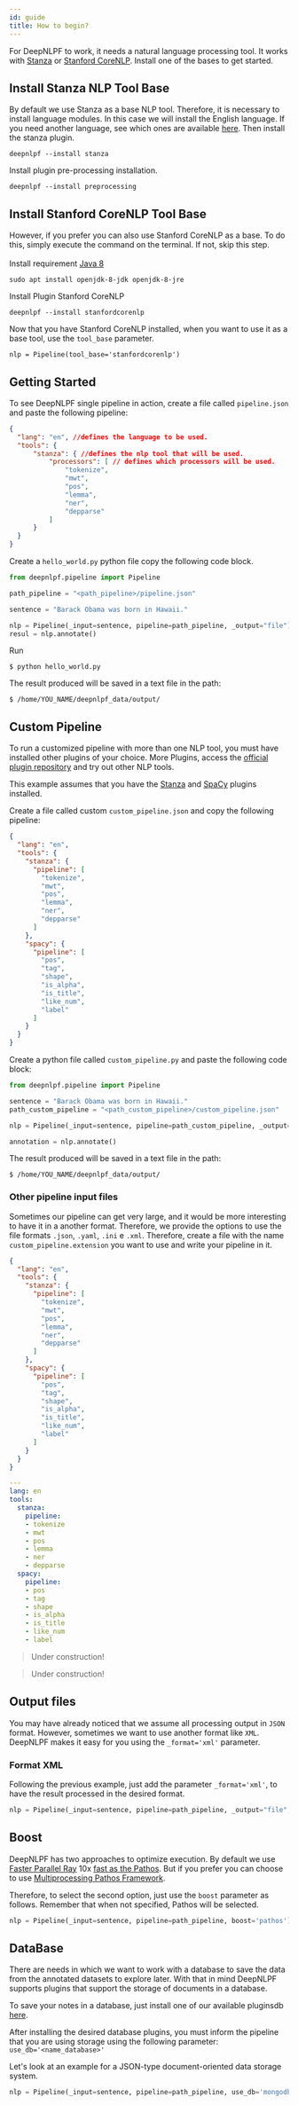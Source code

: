```yaml
---
id: guide
title: How to begin?
---
```


For DeepNLPF to work, it needs a natural language processing tool. It works with [Stanza](https://stanfordnlp.github.io/stanza) or [Stanford CoreNLP](https://stanfordnlp.github.io/CoreNLP/). Install one of the bases to get started.

## Install Stanza NLP Tool Base

By default we use Stanza as a base NLP tool. Therefore, it is necessary to install language modules. In this case we will install the English language. If you need another language, see which ones are available [here](https://stanfordnlp.github.io/stanza/models.html#human-languages-supported-by-stanza). Then install the stanza plugin.

```shell
deepnlpf --install stanza
```

Install plugin pre-processing installation.
```shell
deepnlpf --install preprocessing
```

## Install Stanford CoreNLP Tool Base

However, if you prefer you can also use Stanford CoreNLP as a base. To do this, simply execute the command on the terminal. If not, skip this step.<br>
<br>
Install requirement [Java 8](#)
```shell
sudo apt install openjdk-8-jdk openjdk-8-jre
```

Install Plugin Stanford CoreNLP
```
deepnlpf --install stanfordcorenlp
```

Now that you have Stanford CoreNLP installed, when you want to use it as a base tool, use the ```tool_base``` parameter.

```
nlp = Pipeline(tool_base='stanfordcorenlp')
```

## Getting Started

To see DeepNLPF single pipeline in action, create a file called ```pipeline.json``` and paste the following pipeline:

```json
{
  "lang": "en", //defines the language to be used.
  "tools": {
      "stanza": { //defines the nlp tool that will be used.
          "processors": [ // defines which processors will be used.
              "tokenize",
              "mwt",
              "pos",
              "lemma",
              "ner",
              "depparse"
          ]
      }
  }
}
```

Create a ```hello_world.py``` python file copy the following code block.
```python
from deepnlpf.pipeline import Pipeline

path_pipeline = "<path_pipeline>/pipeline.json"

sentence = "Barack Obama was born in Hawaii."

nlp = Pipeline(_input=sentence, pipeline=path_pipeline, _output="file")
resul = nlp.annotate()
```

Run
```shell
$ python hello_world.py
```

The result produced will be saved in a text file in the path:
```shell
$ /home/YOU_NAME/deepnlpf_data/output/
```

## Custom Pipeline
To run a customized pipeline with more than one NLP tool, you must have installed other plugins of your choice. More Plugins, access the [official plugin repository](/site/en/repository) and try out other NLP tools.

This example assumes that you have the [Stanza](https://deepnlpf.github.io/site/docs/en/stanza) and [SpaCy](https://deepnlpf.github.io/site/docs/en/spacy) plugins installed.

Create a file called custom ```custom_pipeline.json``` and copy the following pipeline:
```json
{
  "lang": "en",
  "tools": {
    "stanza": {
      "pipeline": [
        "tokenize",
        "mwt",
        "pos",
        "lemma",
        "ner",
        "depparse"
      ]
    },
    "spacy": {
      "pipeline": [
        "pos",
        "tag",
        "shape",
        "is_alpha",
        "is_title",
        "like_num",
        "label"
      ]
    }
  }
}
```

Create a python file called ```custom_pipeline.py``` and paste the following code block:
```python
from deepnlpf.pipeline import Pipeline

sentence = "Barack Obama was born in Hawaii."
path_custom_pipeline = "<path_custom_pipeline>/custom_pipeline.json"

nlp = Pipeline(_input=sentence, pipeline=path_custom_pipeline, _output="file")

annotation = nlp.annotate()
```

The result produced will be saved in a text file in the path:
```shell
$ /home/YOU_NAME/deepnlpf_data/output/
```

### Other pipeline input files
Sometimes our pipeline can get very large, and it would be more interesting to have it in a another format. Therefore, we provide the options to use the file formats ``` .json ```, ``` .yaml ```, ``` .ini ``` e ``` .xml ```. Therefore, create a file with the name ``` custom_pipeline.extension ``` you want to use and write your pipeline in it.

<!--DOCUSAURUS_CODE_TABS-->
<!--Json-->
```json
{
  "lang": "en",
  "tools": {
    "stanza": {
      "pipeline": [
        "tokenize",
        "mwt",
        "pos",
        "lemma",
        "ner",
        "depparse"
      ]
    },
    "spacy": {
      "pipeline": [
        "pos",
        "tag",
        "shape",
        "is_alpha",
        "is_title",
        "like_num",
        "label"
      ]
    }
  }
}
```

<!--yaml-->
```yaml
---
lang: en
tools:
  stanza:
    pipeline:
    - tokenize
    - mwt
    - pos
    - lemma
    - ner
    - depparse
  spacy:
    pipeline:
    - pos
    - tag
    - shape
    - is_alpha
    - is_title
    - like_num
    - label
```

<!--ini-->
> Under construction!

<!--xml-->
> Under construction!

<!--END_DOCUSAURUS_CODE_TABS-->



## Output files

You may have already noticed that we assume all processing output in ```JSON``` format. However, sometimes we want to use another format like ```XML```. DeepNLPF makes it easy for you using the ```_format='xml'``` parameter.

### Format XML

Following the previous example, just add the parameter ```_format='xml'```, to have the result processed in the desired format.

```Python
nlp = Pipeline(_input=sentence, pipeline=path_pipeline, _output="file", _format='xml')
```

<!--END_DOCUSAURUS_CODE_TABS-->

## Boost

DeepNLPF has two approaches to optimize execution. By default we use [Faster Parallel Ray](https://ray.io/) 10x [fast as the Pathos](https://towardsdatascience.com/10x-faster-parallel-python-without-python-multiprocessing-e5017c93cce1). But if you prefer you can choose to use [Multiprocessing Pathos Framework](https://pypi.org/project/pathos/).

<!--END_DOCUSAURUS_CODE_TABS-->

Therefore, to select the second option, just use the ```boost``` parameter as follows. Remember that when not specified, Pathos will be selected.
```python
nlp = Pipeline(_input=sentence, pipeline=path_pipeline, boost='pathos')
```

## DataBase

There are needs in which we want to work with a database to save the data from the annotated datasets to explore later. With that in mind DeepNLPF supports plugins that support the storage of documents in a database.

To save your notes in a database, just install one of our available pluginsdb [here](https://deepnlpf.github.io/site/docs/en/pluginsdb).

After installing the desired database plugins, you must inform the pipeline that you are using storage using the following parameter: ``` use_db='<name_database>' ```

Let's look at an example for a JSON-type document-oriented data storage system.
```python
nlp = Pipeline(_input=sentence, pipeline=path_pipeline, use_db='mongodb')
```
